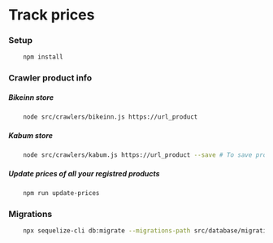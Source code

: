 # Track prices

### Setup

```bash
    npm install
```

### Crawler product info

##### Bikeinn store

```bash
    node src/crawlers/bikeinn.js https://url_product 
```

##### Kabum store

```bash
    node src/crawlers/kabum.js https://url_product --save # To save product on database
```

##### Update prices of all your registred products

```bash
    npm run update-prices
```


### Migrations

```bash                                                                         
    npx sequelize-cli db:migrate --migrations-path src/database/migrations/ --config src/database/config/config.json
``` 
